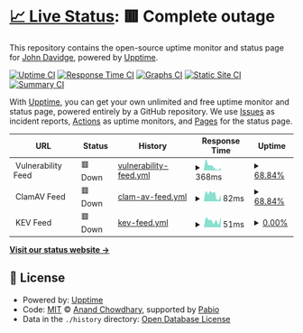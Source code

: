 # [📈 Live Status](https://johndavidge.github.io/status-page): <!--live status--> **🟥 Complete outage**

This repository contains the open-source uptime monitor and status page for [John Davidge](https://johndavidge.github.io/status-page), powered by [Upptime](https://github.com/upptime/upptime).

[![Uptime CI](https://github.com/johndavidge/status-page/workflows/Uptime%20CI/badge.svg)](https://github.com/johndavidge/status-page/actions?query=workflow%3A%22Uptime+CI%22)
[![Response Time CI](https://github.com/johndavidge/status-page/workflows/Response%20Time%20CI/badge.svg)](https://github.com/johndavidge/status-page/actions?query=workflow%3A%22Response+Time+CI%22)
[![Graphs CI](https://github.com/johndavidge/status-page/workflows/Graphs%20CI/badge.svg)](https://github.com/johndavidge/status-page/actions?query=workflow%3A%22Graphs+CI%22)
[![Static Site CI](https://github.com/johndavidge/status-page/workflows/Static%20Site%20CI/badge.svg)](https://github.com/johndavidge/status-page/actions?query=workflow%3A%22Static+Site+CI%22)
[![Summary CI](https://github.com/johndavidge/status-page/workflows/Summary%20CI/badge.svg)](https://github.com/johndavidge/status-page/actions?query=workflow%3A%22Summary+CI%22)

With [Upptime](https://upptime.js.org), you can get your own unlimited and free uptime monitor and status page, powered entirely by a GitHub repository. We use [Issues](https://github.com/johndavidge/status-page/issues) as incident reports, [Actions](https://github.com/johndavidge/status-page/actions) as uptime monitors, and [Pages](https://johndavidge.github.io/status-page) for the status page.

<!--start: status pages-->
<!-- This summary is generated by Upptime (https://github.com/upptime/upptime) -->
<!-- Do not edit this manually, your changes will be overwritten -->
<!-- prettier-ignore -->
| URL | Status | History | Response Time | Uptime |
| --- | ------ | ------- | ------------- | ------ |
| <img alt="" src="https://t1.gstatic.com/faviconV2?client=SOCIAL&type=FAVICON&fallback_opts=TYPE,SIZE,URL&url=https://anchore.com/&size=32" height="13"> Vulnerability Feed | 🟥 Down | [vulnerability-feed.yml](https://github.com/johndavidge/status-page/commits/HEAD/history/vulnerability-feed.yml) | <details><summary><img alt="Response time graph" src="./graphs/vulnerability-feed/response-time-week.png" height="20"> 368ms</summary><br><a href="https://johndavidge.github.io/status-page/history/vulnerability-feed"><img alt="Response time 739" src="https://img.shields.io/endpoint?url=https%3A%2F%2Fraw.githubusercontent.com%2Fjohndavidge%2Fstatus-page%2FHEAD%2Fapi%2Fvulnerability-feed%2Fresponse-time.json"></a><br><a href="https://johndavidge.github.io/status-page/history/vulnerability-feed"><img alt="24-hour response time 92" src="https://img.shields.io/endpoint?url=https%3A%2F%2Fraw.githubusercontent.com%2Fjohndavidge%2Fstatus-page%2FHEAD%2Fapi%2Fvulnerability-feed%2Fresponse-time-day.json"></a><br><a href="https://johndavidge.github.io/status-page/history/vulnerability-feed"><img alt="7-day response time 368" src="https://img.shields.io/endpoint?url=https%3A%2F%2Fraw.githubusercontent.com%2Fjohndavidge%2Fstatus-page%2FHEAD%2Fapi%2Fvulnerability-feed%2Fresponse-time-week.json"></a><br><a href="https://johndavidge.github.io/status-page/history/vulnerability-feed"><img alt="30-day response time 739" src="https://img.shields.io/endpoint?url=https%3A%2F%2Fraw.githubusercontent.com%2Fjohndavidge%2Fstatus-page%2FHEAD%2Fapi%2Fvulnerability-feed%2Fresponse-time-month.json"></a><br><a href="https://johndavidge.github.io/status-page/history/vulnerability-feed"><img alt="1-year response time 739" src="https://img.shields.io/endpoint?url=https%3A%2F%2Fraw.githubusercontent.com%2Fjohndavidge%2Fstatus-page%2FHEAD%2Fapi%2Fvulnerability-feed%2Fresponse-time-year.json"></a></details> | <details><summary><a href="https://johndavidge.github.io/status-page/history/vulnerability-feed">68.84%</a></summary><a href="https://johndavidge.github.io/status-page/history/vulnerability-feed"><img alt="All-time uptime 89.69%" src="https://img.shields.io/endpoint?url=https%3A%2F%2Fraw.githubusercontent.com%2Fjohndavidge%2Fstatus-page%2FHEAD%2Fapi%2Fvulnerability-feed%2Fuptime.json"></a><br><a href="https://johndavidge.github.io/status-page/history/vulnerability-feed"><img alt="24-hour uptime 0.00%" src="https://img.shields.io/endpoint?url=https%3A%2F%2Fraw.githubusercontent.com%2Fjohndavidge%2Fstatus-page%2FHEAD%2Fapi%2Fvulnerability-feed%2Fuptime-day.json"></a><br><a href="https://johndavidge.github.io/status-page/history/vulnerability-feed"><img alt="7-day uptime 68.84%" src="https://img.shields.io/endpoint?url=https%3A%2F%2Fraw.githubusercontent.com%2Fjohndavidge%2Fstatus-page%2FHEAD%2Fapi%2Fvulnerability-feed%2Fuptime-week.json"></a><br><a href="https://johndavidge.github.io/status-page/history/vulnerability-feed"><img alt="30-day uptime 89.69%" src="https://img.shields.io/endpoint?url=https%3A%2F%2Fraw.githubusercontent.com%2Fjohndavidge%2Fstatus-page%2FHEAD%2Fapi%2Fvulnerability-feed%2Fuptime-month.json"></a><br><a href="https://johndavidge.github.io/status-page/history/vulnerability-feed"><img alt="1-year uptime 89.69%" src="https://img.shields.io/endpoint?url=https%3A%2F%2Fraw.githubusercontent.com%2Fjohndavidge%2Fstatus-page%2FHEAD%2Fapi%2Fvulnerability-feed%2Fuptime-year.json"></a></details>
| <img alt="" src="https://t1.gstatic.com/faviconV2?client=SOCIAL&type=FAVICON&fallback_opts=TYPE,SIZE,URL&url=https://anchore.com/&size=32" height="13"> ClamAV Feed | 🟥 Down | [clam-av-feed.yml](https://github.com/johndavidge/status-page/commits/HEAD/history/clam-av-feed.yml) | <details><summary><img alt="Response time graph" src="./graphs/clam-av-feed/response-time-week.png" height="20"> 82ms</summary><br><a href="https://johndavidge.github.io/status-page/history/clam-av-feed"><img alt="Response time 107" src="https://img.shields.io/endpoint?url=https%3A%2F%2Fraw.githubusercontent.com%2Fjohndavidge%2Fstatus-page%2FHEAD%2Fapi%2Fclam-av-feed%2Fresponse-time.json"></a><br><a href="https://johndavidge.github.io/status-page/history/clam-av-feed"><img alt="24-hour response time 26" src="https://img.shields.io/endpoint?url=https%3A%2F%2Fraw.githubusercontent.com%2Fjohndavidge%2Fstatus-page%2FHEAD%2Fapi%2Fclam-av-feed%2Fresponse-time-day.json"></a><br><a href="https://johndavidge.github.io/status-page/history/clam-av-feed"><img alt="7-day response time 82" src="https://img.shields.io/endpoint?url=https%3A%2F%2Fraw.githubusercontent.com%2Fjohndavidge%2Fstatus-page%2FHEAD%2Fapi%2Fclam-av-feed%2Fresponse-time-week.json"></a><br><a href="https://johndavidge.github.io/status-page/history/clam-av-feed"><img alt="30-day response time 107" src="https://img.shields.io/endpoint?url=https%3A%2F%2Fraw.githubusercontent.com%2Fjohndavidge%2Fstatus-page%2FHEAD%2Fapi%2Fclam-av-feed%2Fresponse-time-month.json"></a><br><a href="https://johndavidge.github.io/status-page/history/clam-av-feed"><img alt="1-year response time 107" src="https://img.shields.io/endpoint?url=https%3A%2F%2Fraw.githubusercontent.com%2Fjohndavidge%2Fstatus-page%2FHEAD%2Fapi%2Fclam-av-feed%2Fresponse-time-year.json"></a></details> | <details><summary><a href="https://johndavidge.github.io/status-page/history/clam-av-feed">68.84%</a></summary><a href="https://johndavidge.github.io/status-page/history/clam-av-feed"><img alt="All-time uptime 89.69%" src="https://img.shields.io/endpoint?url=https%3A%2F%2Fraw.githubusercontent.com%2Fjohndavidge%2Fstatus-page%2FHEAD%2Fapi%2Fclam-av-feed%2Fuptime.json"></a><br><a href="https://johndavidge.github.io/status-page/history/clam-av-feed"><img alt="24-hour uptime 0.00%" src="https://img.shields.io/endpoint?url=https%3A%2F%2Fraw.githubusercontent.com%2Fjohndavidge%2Fstatus-page%2FHEAD%2Fapi%2Fclam-av-feed%2Fuptime-day.json"></a><br><a href="https://johndavidge.github.io/status-page/history/clam-av-feed"><img alt="7-day uptime 68.84%" src="https://img.shields.io/endpoint?url=https%3A%2F%2Fraw.githubusercontent.com%2Fjohndavidge%2Fstatus-page%2FHEAD%2Fapi%2Fclam-av-feed%2Fuptime-week.json"></a><br><a href="https://johndavidge.github.io/status-page/history/clam-av-feed"><img alt="30-day uptime 89.69%" src="https://img.shields.io/endpoint?url=https%3A%2F%2Fraw.githubusercontent.com%2Fjohndavidge%2Fstatus-page%2FHEAD%2Fapi%2Fclam-av-feed%2Fuptime-month.json"></a><br><a href="https://johndavidge.github.io/status-page/history/clam-av-feed"><img alt="1-year uptime 89.69%" src="https://img.shields.io/endpoint?url=https%3A%2F%2Fraw.githubusercontent.com%2Fjohndavidge%2Fstatus-page%2FHEAD%2Fapi%2Fclam-av-feed%2Fuptime-year.json"></a></details>
| <img alt="" src="https://t1.gstatic.com/faviconV2?client=SOCIAL&type=FAVICON&fallback_opts=TYPE,SIZE,URL&url=https://anchore.com/&size=32" height="13"> KEV Feed | 🟥 Down | [kev-feed.yml](https://github.com/johndavidge/status-page/commits/HEAD/history/kev-feed.yml) | <details><summary><img alt="Response time graph" src="./graphs/kev-feed/response-time-week.png" height="20"> 51ms</summary><br><a href="https://johndavidge.github.io/status-page/history/kev-feed"><img alt="Response time 59" src="https://img.shields.io/endpoint?url=https%3A%2F%2Fraw.githubusercontent.com%2Fjohndavidge%2Fstatus-page%2FHEAD%2Fapi%2Fkev-feed%2Fresponse-time.json"></a><br><a href="https://johndavidge.github.io/status-page/history/kev-feed"><img alt="24-hour response time 24" src="https://img.shields.io/endpoint?url=https%3A%2F%2Fraw.githubusercontent.com%2Fjohndavidge%2Fstatus-page%2FHEAD%2Fapi%2Fkev-feed%2Fresponse-time-day.json"></a><br><a href="https://johndavidge.github.io/status-page/history/kev-feed"><img alt="7-day response time 51" src="https://img.shields.io/endpoint?url=https%3A%2F%2Fraw.githubusercontent.com%2Fjohndavidge%2Fstatus-page%2FHEAD%2Fapi%2Fkev-feed%2Fresponse-time-week.json"></a><br><a href="https://johndavidge.github.io/status-page/history/kev-feed"><img alt="30-day response time 59" src="https://img.shields.io/endpoint?url=https%3A%2F%2Fraw.githubusercontent.com%2Fjohndavidge%2Fstatus-page%2FHEAD%2Fapi%2Fkev-feed%2Fresponse-time-month.json"></a><br><a href="https://johndavidge.github.io/status-page/history/kev-feed"><img alt="1-year response time 59" src="https://img.shields.io/endpoint?url=https%3A%2F%2Fraw.githubusercontent.com%2Fjohndavidge%2Fstatus-page%2FHEAD%2Fapi%2Fkev-feed%2Fresponse-time-year.json"></a></details> | <details><summary><a href="https://johndavidge.github.io/status-page/history/kev-feed">0.00%</a></summary><a href="https://johndavidge.github.io/status-page/history/kev-feed"><img alt="All-time uptime 0.00%" src="https://img.shields.io/endpoint?url=https%3A%2F%2Fraw.githubusercontent.com%2Fjohndavidge%2Fstatus-page%2FHEAD%2Fapi%2Fkev-feed%2Fuptime.json"></a><br><a href="https://johndavidge.github.io/status-page/history/kev-feed"><img alt="24-hour uptime 0.00%" src="https://img.shields.io/endpoint?url=https%3A%2F%2Fraw.githubusercontent.com%2Fjohndavidge%2Fstatus-page%2FHEAD%2Fapi%2Fkev-feed%2Fuptime-day.json"></a><br><a href="https://johndavidge.github.io/status-page/history/kev-feed"><img alt="7-day uptime 0.00%" src="https://img.shields.io/endpoint?url=https%3A%2F%2Fraw.githubusercontent.com%2Fjohndavidge%2Fstatus-page%2FHEAD%2Fapi%2Fkev-feed%2Fuptime-week.json"></a><br><a href="https://johndavidge.github.io/status-page/history/kev-feed"><img alt="30-day uptime 0.00%" src="https://img.shields.io/endpoint?url=https%3A%2F%2Fraw.githubusercontent.com%2Fjohndavidge%2Fstatus-page%2FHEAD%2Fapi%2Fkev-feed%2Fuptime-month.json"></a><br><a href="https://johndavidge.github.io/status-page/history/kev-feed"><img alt="1-year uptime 0.00%" src="https://img.shields.io/endpoint?url=https%3A%2F%2Fraw.githubusercontent.com%2Fjohndavidge%2Fstatus-page%2FHEAD%2Fapi%2Fkev-feed%2Fuptime-year.json"></a></details>

<!--end: status pages-->

[**Visit our status website →**](https://johndavidge.github.io/status-page)

## 📄 License

- Powered by: [Upptime](https://github.com/upptime/upptime)
- Code: [MIT](./LICENSE) © [Anand Chowdhary](https://anandchowdhary.com), supported by [Pabio](https://pabio.com)
- Data in the `./history` directory: [Open Database License](https://opendatacommons.org/licenses/odbl/1-0/)
